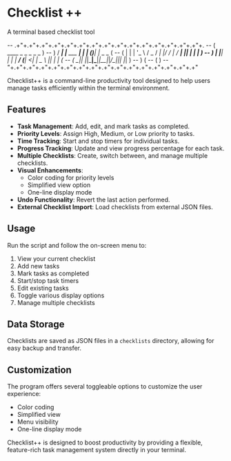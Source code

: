 # Checklist ++
A terminal based checklist tool


--  .+"+.+"+.+"+.+"+.+"+.+"+.+"+.+"+.+"+.+"+.+"+.+"+.+"+.+"+.+"+. 
-- (      ____ _               _    _ _     _                    )
--  )    / ___| |__   ___  ___| | _| (_)___| |_  _     _        ( 
-- (    | |   | '_ \ / _ \/ __| |/ / | / __| __|| |_ _| |_       )
--  )   | |___| | | |  __/ (__|   <| | \__ \ ||_   _|_   _|     ( 
-- (     \____|_| |_|\___|\___|_|\_\_|_|___/\__||_|   |_|        )
--  )                                                           ( 
-- (                                                             )
--  "+.+"+.+"+.+"+.+"+.+"+.+"+.+"+.+"+.+"+.+"+.+"+.+"+.+"+.+"+.+" 


Checklist++ is a command-line productivity tool designed to help users manage tasks efficiently within the terminal environment.

## Features

- **Task Management**: Add, edit, and mark tasks as completed.
- **Priority Levels**: Assign High, Medium, or Low priority to tasks.
- **Time Tracking**: Start and stop timers for individual tasks.
- **Progress Tracking**: Update and view progress percentage for each task.
- **Multiple Checklists**: Create, switch between, and manage multiple checklists.
- **Visual Enhancements**: 
  - Color coding for priority levels
  - Simplified view option
  - One-line display mode
- **Undo Functionality**: Revert the last action performed.
- **External Checklist Import**: Load checklists from external JSON files.

## Usage

Run the script and follow the on-screen menu to:
1. View your current checklist
2. Add new tasks
3. Mark tasks as completed
4. Start/stop task timers
5. Edit existing tasks
6. Toggle various display options
7. Manage multiple checklists

## Data Storage

Checklists are saved as JSON files in a `checklists` directory, allowing for easy backup and transfer.

## Customization

The program offers several toggleable options to customize the user experience:
- Color coding
- Simplified view
- Menu visibility
- One-line display mode

Checklist++ is designed to boost productivity by providing a flexible, feature-rich task management system directly in your terminal.
